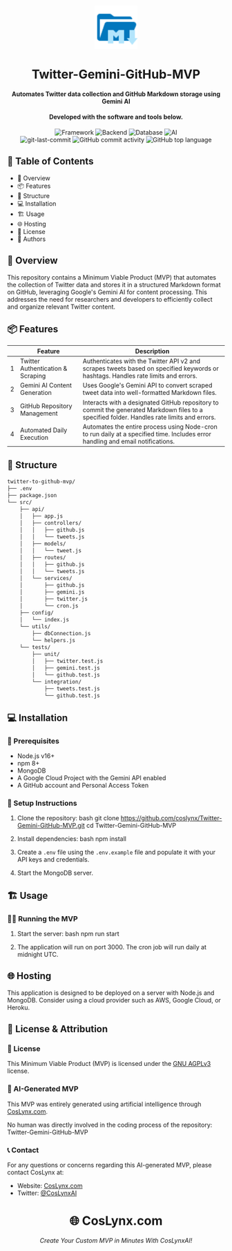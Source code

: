 <div class="hero-icon" align="center">
  <img src="https://raw.githubusercontent.com/PKief/vscode-material-icon-theme/ec559a9f6bfd399b82bb44393651661b08aaf7ba/icons/folder-markdown-open.svg" width="100" />
</div>

<h1 align="center">
Twitter-Gemini-GitHub-MVP
</h1>
<h4 align="center">Automates Twitter data collection and GitHub Markdown storage using Gemini AI</h4>
<h4 align="center">Developed with the software and tools below.</h4>
<div class="badges" align="center">
  <img src="https://img.shields.io/badge/Framework-Node.js%20with%20Express.js-blue" alt="Framework">
  <img src="https://img.shields.io/badge/Backend-JavaScript-red" alt="Backend">
  <img src="https://img.shields.io/badge/Database-MongoDB-blue" alt="Database">
  <img src="https://img.shields.io/badge/AI-Google%20Gemini-black" alt="AI">
</div>
<div class="badges" align="center">
  <img src="https://img.shields.io/github/last-commit/coslynx/Twitter-Gemini-GitHub-MVP?style=flat-square&color=5D6D7E" alt="git-last-commit" />
  <img src="https://img.shields.io/github/commit-activity/m/coslynx/Twitter-Gemini-GitHub-MVP?style=flat-square&color=5D6D7E" alt="GitHub commit activity" />
  <img src="https://img.shields.io/github/languages/top/coslynx/Twitter-Gemini-GitHub-MVP?style=flat-square&color=5D6D7E" alt="GitHub top language" />
</div>

## 📑 Table of Contents
- 📍 Overview
- 📦 Features
- 📂 Structure
- 💻 Installation
- 🏗️ Usage
- 🌐 Hosting
- 📄 License
- 👏 Authors

## 📍 Overview
This repository contains a Minimum Viable Product (MVP) that automates the collection of Twitter data and stores it in a structured Markdown format on GitHub, leveraging Google's Gemini AI for content processing.  This addresses the need for researchers and developers to efficiently collect and organize relevant Twitter content.

## 📦 Features
|    | Feature                          | Description                                                                                                                            |
|----|----------------------------------|-----------------------------------------------------------------------------------------------------------------------------------------|
| 1  | Twitter Authentication & Scraping | Authenticates with the Twitter API v2 and scrapes tweets based on specified keywords or hashtags. Handles rate limits and errors.             |
| 2  | Gemini AI Content Generation     | Uses Google's Gemini API to convert scraped tweet data into well-formatted Markdown files.                                                  |
| 3  | GitHub Repository Management      | Interacts with a designated GitHub repository to commit the generated Markdown files to a specified folder. Handles rate limits and errors. |
| 4  | Automated Daily Execution        | Automates the entire process using Node-cron to run daily at a specified time. Includes error handling and email notifications.           |


## 📂 Structure
```text
twitter-to-github-mvp/
├── .env
├── package.json
└── src/
    ├── api/
    │   ├── app.js
    │   ├── controllers/
    │   │   ├── github.js
    │   │   └── tweets.js
    │   ├── models/
    │   │   └── tweet.js
    │   ├── routes/
    │   │   ├── github.js
    │   │   └── tweets.js
    │   └── services/
    │       ├── github.js
    │       ├── gemini.js
    │       ├── twitter.js
    │       └── cron.js
    ├── config/
    │   └── index.js
    └── utils/
        ├── dbConnection.js
        └── helpers.js
    └── tests/
        ├── unit/
        │   ├── twitter.test.js
        │   ├── gemini.test.js
        │   └── github.test.js
        └── integration/
            ├── tweets.test.js
            └── github.test.js
```


## 💻 Installation
### 🔧 Prerequisites
- Node.js v16+
- npm 8+
- MongoDB
- A Google Cloud Project with the Gemini API enabled
- A GitHub account and Personal Access Token

### 🚀 Setup Instructions
1. Clone the repository:
   bash
   git clone https://github.com/coslynx/Twitter-Gemini-GitHub-MVP.git
   cd Twitter-Gemini-GitHub-MVP
   
2. Install dependencies:
   bash
   npm install
   
3. Create a `.env` file using the `.env.example` file and populate it with your API keys and credentials.
4.  Start the MongoDB server.

## 🏗️ Usage
### 🏃‍♂️ Running the MVP
1. Start the server:
   bash
   npm run start
   
2. The application will run on port 3000.  The cron job will run daily at midnight UTC.


## 🌐 Hosting
This application is designed to be deployed on a server with Node.js and MongoDB. Consider using a cloud provider such as AWS, Google Cloud, or Heroku.


## 📄 License & Attribution

### 📄 License
This Minimum Viable Product (MVP) is licensed under the [GNU AGPLv3](https://choosealicense.com/licenses/agpl-3.0/) license.

### 🤖 AI-Generated MVP
This MVP was entirely generated using artificial intelligence through [CosLynx.com](https://coslynx.com).

No human was directly involved in the coding process of the repository: Twitter-Gemini-GitHub-MVP

### 📞 Contact
For any questions or concerns regarding this AI-generated MVP, please contact CosLynx at:
- Website: [CosLynx.com](https://coslynx.com)
- Twitter: [@CosLynxAI](https://x.com/CosLynxAI)

<p align="center">
  <h1 align="center">🌐 CosLynx.com</h1>
</p>
<p align="center">
  <em>Create Your Custom MVP in Minutes With CosLynxAI!</em>
</p>
<div class="badges" align="center">
<img src="https://img.shields.io/badge/Developers-Drix10,_Kais_Radwan-red" alt="">
<img src="https://img.shields.io/badge/Website-CosLynx.com-blue" alt="">
<img src="https://img.shields.io/badge/Backed_by-Google,_Microsoft_&_Amazon_for_Startups-red" alt="">
<img src="https://img.shields.io/badge/Finalist-Backdrop_Build_v4,_v6-black" alt="">
</div>